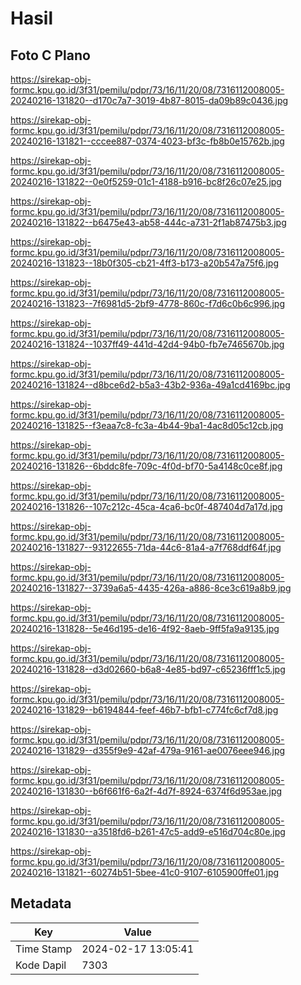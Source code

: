 # Hasil

## Foto C Plano

https://sirekap-obj-formc.kpu.go.id/3f31/pemilu/pdpr/73/16/11/20/08/7316112008005-20240216-131820--d170c7a7-3019-4b87-8015-da09b89c0436.jpg

https://sirekap-obj-formc.kpu.go.id/3f31/pemilu/pdpr/73/16/11/20/08/7316112008005-20240216-131821--cccee887-0374-4023-bf3c-fb8b0e15762b.jpg

https://sirekap-obj-formc.kpu.go.id/3f31/pemilu/pdpr/73/16/11/20/08/7316112008005-20240216-131822--0e0f5259-01c1-4188-b916-bc8f26c07e25.jpg

https://sirekap-obj-formc.kpu.go.id/3f31/pemilu/pdpr/73/16/11/20/08/7316112008005-20240216-131822--b6475e43-ab58-444c-a731-2f1ab87475b3.jpg

https://sirekap-obj-formc.kpu.go.id/3f31/pemilu/pdpr/73/16/11/20/08/7316112008005-20240216-131823--18b0f305-cb21-4ff3-b173-a20b547a75f6.jpg

https://sirekap-obj-formc.kpu.go.id/3f31/pemilu/pdpr/73/16/11/20/08/7316112008005-20240216-131823--7f6981d5-2bf9-4778-860c-f7d6c0b6c996.jpg

https://sirekap-obj-formc.kpu.go.id/3f31/pemilu/pdpr/73/16/11/20/08/7316112008005-20240216-131824--1037ff49-441d-42d4-94b0-fb7e7465670b.jpg

https://sirekap-obj-formc.kpu.go.id/3f31/pemilu/pdpr/73/16/11/20/08/7316112008005-20240216-131824--d8bce6d2-b5a3-43b2-936a-49a1cd4169bc.jpg

https://sirekap-obj-formc.kpu.go.id/3f31/pemilu/pdpr/73/16/11/20/08/7316112008005-20240216-131825--f3eaa7c8-fc3a-4b44-9ba1-4ac8d05c12cb.jpg

https://sirekap-obj-formc.kpu.go.id/3f31/pemilu/pdpr/73/16/11/20/08/7316112008005-20240216-131826--6bddc8fe-709c-4f0d-bf70-5a4148c0ce8f.jpg

https://sirekap-obj-formc.kpu.go.id/3f31/pemilu/pdpr/73/16/11/20/08/7316112008005-20240216-131826--107c212c-45ca-4ca6-bc0f-487404d7a17d.jpg

https://sirekap-obj-formc.kpu.go.id/3f31/pemilu/pdpr/73/16/11/20/08/7316112008005-20240216-131827--93122655-71da-44c6-81a4-a7f768ddf64f.jpg

https://sirekap-obj-formc.kpu.go.id/3f31/pemilu/pdpr/73/16/11/20/08/7316112008005-20240216-131827--3739a6a5-4435-426a-a886-8ce3c619a8b9.jpg

https://sirekap-obj-formc.kpu.go.id/3f31/pemilu/pdpr/73/16/11/20/08/7316112008005-20240216-131828--5e46d195-de16-4f92-8aeb-9ff5fa9a9135.jpg

https://sirekap-obj-formc.kpu.go.id/3f31/pemilu/pdpr/73/16/11/20/08/7316112008005-20240216-131828--d3d02660-b6a8-4e85-bd97-c65236fff1c5.jpg

https://sirekap-obj-formc.kpu.go.id/3f31/pemilu/pdpr/73/16/11/20/08/7316112008005-20240216-131829--b6194844-feef-46b7-bfb1-c774fc6cf7d8.jpg

https://sirekap-obj-formc.kpu.go.id/3f31/pemilu/pdpr/73/16/11/20/08/7316112008005-20240216-131829--d355f9e9-42af-479a-9161-ae0076eee946.jpg

https://sirekap-obj-formc.kpu.go.id/3f31/pemilu/pdpr/73/16/11/20/08/7316112008005-20240216-131830--b6f661f6-6a2f-4d7f-8924-6374f6d953ae.jpg

https://sirekap-obj-formc.kpu.go.id/3f31/pemilu/pdpr/73/16/11/20/08/7316112008005-20240216-131830--a3518fd6-b261-47c5-add9-e516d704c80e.jpg

https://sirekap-obj-formc.kpu.go.id/3f31/pemilu/pdpr/73/16/11/20/08/7316112008005-20240216-131821--60274b51-5bee-41c0-9107-6105900ffe01.jpg


## Metadata

| Key        | Value               |
| ---------- | ------------------- |
| Time Stamp | 2024-02-17 13:05:41 |
| Kode Dapil | 7303                |



